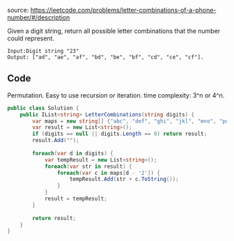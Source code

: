 source: https://leetcode.com/problems/letter-combinations-of-a-phone-number/#/description

Given a digit string, return all possible letter combinations that the number could represent.

```
Input:Digit string "23"
Output: ["ad", "ae", "af", "bd", "be", "bf", "cd", "ce", "cf"].
```
## Code
Permutation. Easy to use recursion or iteration.
time complexity: 3^n or 4^n.

```c#
public class Solution {
    public IList<string> LetterCombinations(string digits) {
        var maps = new string[] {"abc", "def", "ghi", "jkl", "mno", "pqrs", "tuv", "wxyz" };
        var result = new List<string>();
        if (digits == null || digits.Length == 0) return result;
        result.Add("");
        
        foreach(var d in digits) {
            var tempResult = new List<string>();
            foreach(var str in result) {
                foreach(var c in maps[d - '2']) {
                    tempResult.Add(str + c.ToString());
                }
            }
            result = tempResult;
        }
        
        return result;
    }
}
```
